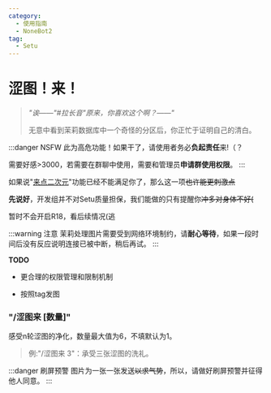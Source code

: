 ```yaml
---
category:
  - 使用指南
  - NoneBot2
tag:
  - Setu
---
```


# 涩图！来！

> *"诶——"#拉长音"原来，你喜欢这个啊？——"*
>
> 无意中看到茉莉数据库中一个奇怪的分区后，你正忙于证明自己的清白。

:::danger NSFW
此为高危功能！如果干了，请使用者务必**负起责任**来!（？

需要好感>3000，若需要在群聊中使用，需要和管理员**申请群使用权限**。
:::

如果说"[来点二次元](../dice!/other/picture.md)"功能已经不能满足你了，那么这一项~~也许能更刺激点~~

**先说好**，开发组并不对Setu质量担保，我们能做的只有提醒你~~冲多对身体不好(~~

暂时不会开启R18，看后续情况(逃

:::warning 注意
茉莉处理图片需要受到网络环境制约，请**耐心等待**，如果一段时间后没有反应说明连接已被中断，稍后再试。
:::

**TODO**

+ 更合理的权限管理和限制机制

+ 按照tag发图
### "/涩图来 [数量]"

感受n轮涩图的净化，数量最大值为6，不填默认为1。

> 例:"/涩图来 3"：承受三张涩图的洗礼。

:::danger 刷屏预警
图片为一张一张发送~~以求气势~~，所以，请做好刷屏预警并征得他人同意。
:::